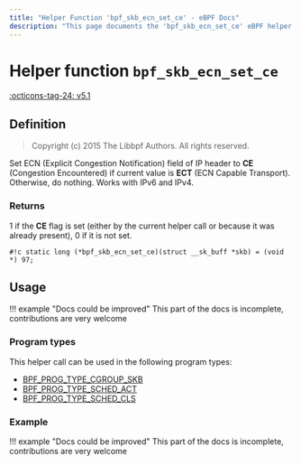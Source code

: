 ```yaml
---
title: "Helper Function 'bpf_skb_ecn_set_ce' - eBPF Docs"
description: "This page documents the 'bpf_skb_ecn_set_ce' eBPF helper function, including its defintion, usage, program types that can use it, and examples."
---
```

# Helper function `bpf_skb_ecn_set_ce`

<!-- [FEATURE_TAG](bpf_skb_ecn_set_ce) -->
[:octicons-tag-24: v5.1](https://github.com/torvalds/linux/commit/f7c917ba11a67632a8452ea99fe132f626a7a2cc)
<!-- [/FEATURE_TAG] -->

## Definition

> Copyright (c) 2015 The Libbpf Authors. All rights reserved.


<!-- [HELPER_FUNC_DEF] -->
Set ECN (Explicit Congestion Notification) field of IP header to **CE** (Congestion Encountered) if current value is **ECT** (ECN Capable Transport). Otherwise, do nothing. Works with IPv6 and IPv4.

### Returns

1 if the **CE** flag is set (either by the current helper call or because it was already present), 0 if it is not set.

`#!c static long (*bpf_skb_ecn_set_ce)(struct __sk_buff *skb) = (void *) 97;`
<!-- [/HELPER_FUNC_DEF] -->

## Usage

!!! example "Docs could be improved"
    This part of the docs is incomplete, contributions are very welcome

### Program types

This helper call can be used in the following program types:

<!-- DO NOT EDIT MANUALLY -->
<!-- [HELPER_FUNC_PROG_REF] -->
 * [BPF_PROG_TYPE_CGROUP_SKB](../program-type/BPF_PROG_TYPE_CGROUP_SKB.md)
 * [BPF_PROG_TYPE_SCHED_ACT](../program-type/BPF_PROG_TYPE_SCHED_ACT.md)
 * [BPF_PROG_TYPE_SCHED_CLS](../program-type/BPF_PROG_TYPE_SCHED_CLS.md)
<!-- [/HELPER_FUNC_PROG_REF] -->

### Example

!!! example "Docs could be improved"
    This part of the docs is incomplete, contributions are very welcome
